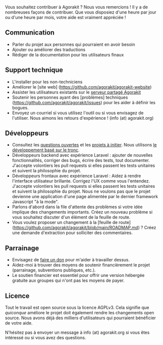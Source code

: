Vous souhaitez contribuer à Agorakit ? Nous vous remercions !
Il y a de nombreuses façons de contribuer.
Que vous disposiez d'une heure par jour ou d'une heure par mois, votre aide est vraiment appréciée !

## Communication
- Parler du projet aux personnes qui pourraient en avoir besoin
- Ajouter ou améliorer des traductions
- Rédiger de la documentation pour les utilisateurs finaux

## Support technique
- L'installer pour les non-techniciens
- Améliorer le [site web] (https://github.com/agorakit/agorakit-website)
- Assister les utilisateurs existants sur le [serveur partagé Agorakit](https://app.agorakit.org)
- Soutenir les personnes ayant des [problèmes] techniques (https://github.com/agorakit/agorakit/issues) pour les aider à définir les bogues.
- Envoyez un courriel si vous utilisez l'outil ou si vous envisagez de l'utiliser. Nous aimons les retours d'expérience ! (info (at) agorakit.org)

## Développeurs
- Consultez les [questions ouvertes](https://github.com/agorakit/agorakit/issues) et les [projets à initier](https://github.com/agorakit/agorakit/blob/main/ROADMAP.md). Nous utilisons [le développement basé sur le tronc](https://trunkbaseddevelopment.com/).
- Développeurs backend avec expérience Laravel : ajouter de nouvelles fonctionnalités, corriger des bugs, écrire des tests, tout documenter. J'accepte volontiers les pull requests si elles passent les tests unitaires et suivent la philosophie du projet.
- Développeurs frontaux avec expérience Laravel : Aidez à rendre l'interface utilisateur brillante. Corrigez l'UX comme vous l'entendez. J'accepte volontiers les pull requests si elles passent les tests unitaires et suivent la philosophie du projet. Nous ne voulons pas que le projet devienne une application d'une page alimentée par le dernier framework Javascript "à la mode".
- Parlons d'abord dans la file d'attente des problèmes si votre idée implique des changements importants. Créez un nouveau problème si vous souhaitez discuter d'un élément de la feuille de route.
- Vous voulez proposer un changement à la [feuille de route] (https://github.com/agorakit/agorakit/blob/main/ROADMAP.md) ? Créez une demande d'extraction pour solliciter des commentaires.

## Parrainage
- Envisagez de [faire un don](https://agorakit.org/en/support.php) pour m'aider à travailler dessus.
- Aidez-moi à trouver des moyens de soutenir financièrement le projet (parrainage, subventions publiques, etc.).
- Le soutien financier est essentiel pour offrir une version hébergée gratuite aux groupes qui n'ont pas les moyens de payer.

## Licence
Tout le travail est open source sous la licence AGPLv3.
Cela signifie que _quiconque_ améliore le projet doit également rendre les changements open source.
Nous avons déjà des milliers d'utilisateurs qui pourraient bénéficier de votre aide.

N'hésitez pas à envoyer un message à info (at) agorakit.org si vous êtes intéressé ou si vous avez des questions.
